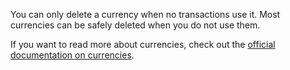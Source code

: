 You can only delete a currency when no transactions use it. Most currencies can be safely deleted when you do not use them.

If you want to read more about currencies, check out the [official documentation on currencies](https://firefly-iii.readthedocs.io/en/latest/concepts/currencies.html).